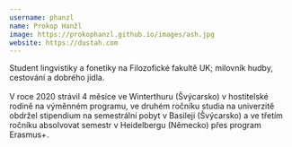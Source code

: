 ```yaml
---
username: phanzl
name: Prokop Hanžl
image: https://prokophanzl.github.io/images/ash.jpg
website: https://dustah.com
---
```


Student lingvistiky a fonetiky na Filozofické fakultě UK; milovník hudby, cestování a dobrého jídla.
<br><br>
V roce 2020 strávil 4 měsíce ve Winterthuru (Švýcarsko) v hostitelské rodině na výměnném programu, ve druhém ročníku studia na univerzitě obdržel stipendium na semestrální pobyt v Basileji (Švýcarsko) a ve třetím ročníku absolvovat semestr v Heidelbergu (Německo) přes program Erasmus+.
